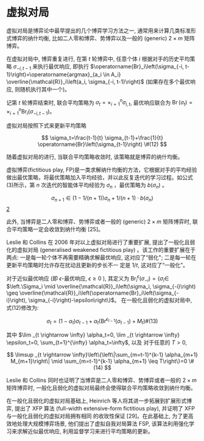 

<!--
 * @version:
 * @Author:  StevenJokess（蔡舒起） https://github.com/StevenJokess
 * @Date: 2023-06-07 14:47:37
 * @LastEditors:  StevenJokess（蔡舒起） https://github.com/StevenJokess
 * @LastEditTime: 2023-06-17 02:24:10
 * @Description:
 * @Help me: make friends by a867907127@gmail.com and help me get some “foreign” things or service I need in life; 如有帮助，请赞助，失业3年了。![支付宝收款码](https://github.com/StevenJokess/d2rl/blob/master/img/%E6%94%B6.jpg)
 * @TODO::
 * @Reference:
-->
# 虚拟对局

虚拟对局是博弈论中最早提出的几个博弈学习方法之一, 通常用来计算几类标准形式博弈的纳什均衡, 比如二人零和博弈、势博弈以及一般的 (generic) $2 \times m$ 矩阵博弈。

在虚拟对局中, 博弈重复进行, 在第 $t$ 轮博弈中, 任意个体 $i$ 根据对手的历史平均策略 $\sigma_{-i, t-1}$ 来执行最优响应, 即执行 $\operatorname{Br}_i\left(\sigma_{-i, t-1}\right)=\operatorname{argmax}_{a_i \in A_i} \overline{\mathcal{R}}_i\left(a_i, \sigma_{-i, t-1}\right)$ (如果存在多个最优响应, 则随机执行其中一个)。

记第 $t$ 轮博弈结束时, 联合平均策略为 $\sigma_t=\times_{i=1}^n \sigma_{i, t}$, 最优响应联合为 $\operatorname{Br}\left(\sigma_t\right)=\times_{i=1}^n \operatorname{Br}_i\left(\sigma_{-i, t-1}\right)$。

虚拟对局按照下式来更新平均策略

$$
\sigma_t=\frac{t-1}{t} \sigma_{t-1}+\frac{1}{t} \operatorname{Br}\left(\sigma_{t-1}\right) \#(12)
$$

随着虚拟对局的进行, 当联合平均策略收敛时, 该策略就是博弈的纳什均衡。

虚拟博弈(fictitious play, FP)是一类求解纳什均衡的方法，它根据对手的平均经验做出最优策略，将最优策略加入平均经验，并以此反复迭代的学习过程。如公式(3)所示，第 $n$ 次迭代的智能体平均经验为 $\sigma_n$ ，最优策略为 $b\left(\sigma_n\right)$ 。

$$
\sigma_{n+1} \in(1-1 /(n+1)) \sigma_n+1 /(n+1) \cdot b\left(\sigma_n\right)
$$
[2]

此外, 当博弈是二人零和博弈、势博弈或者一般的 (generic) $2 \times m$ 矩阵博弈时, 联合平均策略一定会收敛到纳什均衡 [25]。

Leslie 和 Collins 在 2006 年对以上虚拟对局进行了重要扩展, 提出了一般化且弱化的虚拟对局 (generalised weakened fictitious play) 。该工作的重要扩展在于两点: 一是每一轮个体不再需要精确求解最优响应, 这对应了“弱化"; 二是每一轮在 更新平均策略时允许存在扰动且更新的步长不一 定是 $1 / t$, 这对应了“一般化”。

对于近似最优响应 (即 $\epsilon$-最优响应, $\epsilon \geq 0$ ), 其定义为 $\operatorname{Br}_i^\epsilon\left(\sigma_{-i}\right)=\left\{\sigma_i \in\right.$ $\left.\Sigma_i \mid \overline{\mathcal{R}}_i\left(\sigma_i, \sigma_{-i}\right) \geq \overline{\mathcal{R}}_i\left(\operatorname{Br}_i\left(\sigma_{-i}\right), \sigma_{-i}\right)-\epsilon\right\}$。 在一般化且弱化的虚拟对局中, 式(12)修改为:

$$
\sigma_t=\left(1-\alpha_t\right) \sigma_{t-1}+\alpha_t\left(\operatorname{Br}^{\epsilon_{t-1}}\left(\sigma_{t-1}\right)+M_t\right) \#(13)
$$

其中 $\lim _{t \rightarrow \infty} \alpha_t=0, \lim _{t \rightarrow \infty} \epsilon_t=0, \sum_{t=1}^{\infty} \alpha_t=\infty$, 以及 对于任意的 $T>0$,

$$
\limsup _{t \rightarrow \infty}\left\{\left\|\sum_{m=t-1}^{k-1} \alpha_{m+1} M_{m+1}\right\| \mid \sum_{m=t-1}^{k-1} \alpha_{m+1} \leq T\right\}=0 \#(14)
$$

Leslie 和 Collins 同时也证明了当博弈是二人零和博弈、势博弈或者一般的 $2 \times m$ 矩阵博弈时, 一般化且弱化的虚拟对局最终会使得联合平均策略收敛到纳什均衡。

在一般化且弱化的虚拟对局基础上, Heinrich 等人将其进一步拓展到扩展形式博弈, 提出了 XFP 算法 (full-width extensive-form fictitious play), 并证明了 XFP 与一般化且弱化的虚拟对局拥有相同 的收玫性保证 [29]。在此基础上, 为了更高效地处理大规模博弈场景, 他们提出了虚拟自我对局算法 FSP, 该算法利用强化学习来求解近似最优响应, 利用监督学习来进行平均策略的更新。

[1]: http://cjc.ict.ac.cn/online/onlinepaper/zl-202297212302.pdf
[2]: https://www.china-simulation.com/article/2023/1004-731X/1004-731X-2023-35-4-671.shtml
